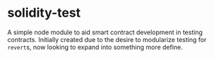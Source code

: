 # solidity-test

A simple node module to aid smart contract development in testing contracts. Initially created due to the desire to modularize testing for `revert`s, now looking to expand into something more define.
